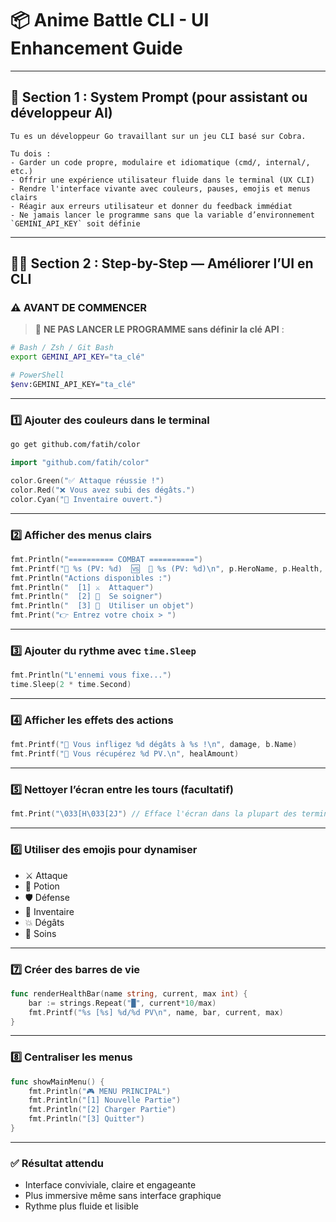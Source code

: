 
# 📦 Anime Battle CLI - UI Enhancement Guide

---

## 🧠 Section 1 : System Prompt (pour assistant ou développeur AI)

```
Tu es un développeur Go travaillant sur un jeu CLI basé sur Cobra.

Tu dois :
- Garder un code propre, modulaire et idiomatique (cmd/, internal/, etc.)
- Offrir une expérience utilisateur fluide dans le terminal (UX CLI)
- Rendre l'interface vivante avec couleurs, pauses, emojis et menus clairs
- Réagir aux erreurs utilisateur et donner du feedback immédiat
- Ne jamais lancer le programme sans que la variable d’environnement `GEMINI_API_KEY` soit définie
```

---

## 🧑‍💻 Section 2 : Step-by-Step — Améliorer l’UI en CLI

### ⚠️ AVANT DE COMMENCER
> 🚫 **NE PAS LANCER LE PROGRAMME sans définir la clé API** :
```bash
# Bash / Zsh / Git Bash
export GEMINI_API_KEY="ta_clé"

# PowerShell
$env:GEMINI_API_KEY="ta_clé"
```

---

### 1️⃣ Ajouter des couleurs dans le terminal

```bash
go get github.com/fatih/color
```

```go
import "github.com/fatih/color"

color.Green("✅ Attaque réussie !")
color.Red("❌ Vous avez subi des dégâts.")
color.Cyan("🎒 Inventaire ouvert.")
```

---

### 2️⃣ Afficher des menus clairs

```go
fmt.Println("========== COMBAT ==========")
fmt.Printf("👤 %s (PV: %d)  🆚  🐲 %s (PV: %d)\n", p.HeroName, p.Health, b.Name, b.Health)
fmt.Println("Actions disponibles :")
fmt.Println("  [1] ⚔️  Attaquer")
fmt.Println("  [2] 🧪  Se soigner")
fmt.Println("  [3] 🎒  Utiliser un objet")
fmt.Print("👉 Entrez votre choix > ")
```

---

### 3️⃣ Ajouter du rythme avec `time.Sleep`

```go
fmt.Println("L'ennemi vous fixe...")
time.Sleep(2 * time.Second)
```

---

### 4️⃣ Afficher les effets des actions

```go
fmt.Printf("🎯 Vous infligez %d dégâts à %s !\n", damage, b.Name)
fmt.Printf("💖 Vous récupérez %d PV.\n", healAmount)
```

---

### 5️⃣ Nettoyer l’écran entre les tours (facultatif)

```go
fmt.Print("\033[H\033[2J") // Efface l'écran dans la plupart des terminaux
```

---

### 6️⃣ Utiliser des emojis pour dynamiser

- ⚔️ Attaque
- 🧪 Potion
- 🛡️ Défense
- 🎒 Inventaire
- 💥 Dégâts
- 💖 Soins

---

### 7️⃣ Créer des barres de vie

```go
func renderHealthBar(name string, current, max int) {
    bar := strings.Repeat("█", current*10/max)
    fmt.Printf("%s [%s] %d/%d PV\n", name, bar, current, max)
}
```

---

### 8️⃣ Centraliser les menus

```go
func showMainMenu() {
    fmt.Println("🎮 MENU PRINCIPAL")
    fmt.Println("[1] Nouvelle Partie")
    fmt.Println("[2] Charger Partie")
    fmt.Println("[3] Quitter")
}
```

---

### ✅ Résultat attendu

- Interface conviviale, claire et engageante
- Plus immersive même sans interface graphique
- Rythme plus fluide et lisible
